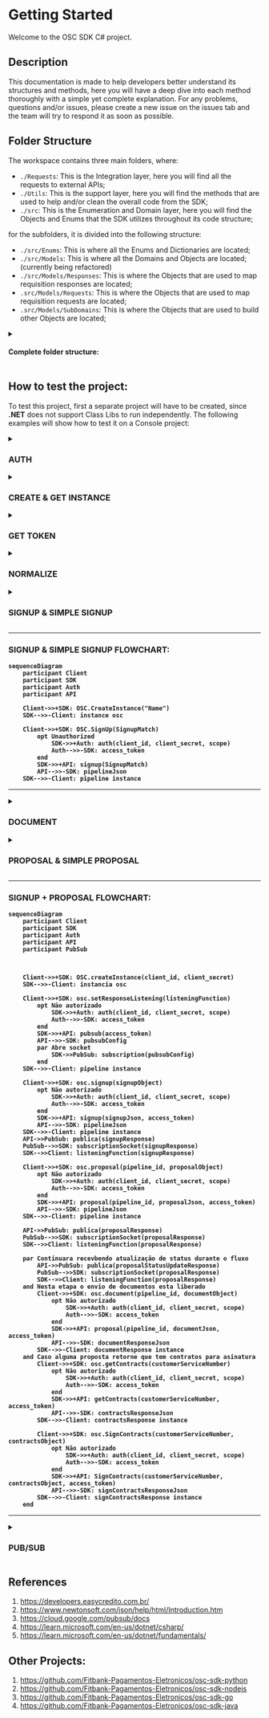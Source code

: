 # Getting Started

Welcome to the OSC SDK C# project.

## Description

This documentation is made to help developers better understand its structures and methods, here you will have a deep dive into each method thoroughly with a simple yet complete explanation. For any problems, questions and/or issues, please create a new issue on the issues tab and the team will try to respond it as soon as possible.

## Folder Structure

The workspace contains three main folders, where:

- `./Requests`: This is the Integration layer, here you will find all the requests to external APIs;
- `./Utils`: This is the support layer, here you will find the methods that are used to help and/or clean the overall code from the SDK;
- `./src`: This is the Enumeration and Domain layer, here you will find the Objects and Enums that the SDK utilizes throughout its code structure;

for the subfolders, it is divided into the following structure:

- `./src/Enums`: This is where all the Enums and Dictionaries are located;
- `./src/Models`: This is where all the Domains and Objects are located; (currently being refactored)
- `./src/Models/Responses`: This is where the Objects that are used to map requisition responses are located;
- `.src/Models/Requests`: This is where the Objects that are used to map requisition requests are located;
- `.src/Models/SubDomains`: This is where the Objects that are used to build other Objects are located;
<details>
  <summary><h4>Complete folder structure:</h4></summary>
  
```
📦osc-sdk-csharp
 ┣ 📂osc-sdk-csharp
 ┃ ┣ 📂bin
 ┃ ┃ ┗ 📂Debug
 ┃ ┃ ┃ ┗ 📂net6.0
 ┃ ┃ ┃ ┃ ┣ 📜osc-sdk-csharp.deps.json
 ┃ ┃ ┃ ┃ ┣ 📜osc-sdk-csharp.dll
 ┃ ┃ ┃ ┃ ┗ 📜osc-sdk-csharp.pdb
 ┃ ┣ 📂obj
 ┃ ┃ ┣ 📂Debug
 ┃ ┃ ┃ ┗ 📂net6.0
 ┃ ┃ ┃ ┃ ┣ 📂ref
 ┃ ┃ ┃ ┃ ┃ ┗ 📜osc-sdk-csharp.dll
 ┃ ┃ ┃ ┃ ┣ 📂refint
 ┃ ┃ ┃ ┃ ┃ ┗ 📜osc-sdk-csharp.dll
 ┃ ┃ ┃ ┃ ┣ 📜.NETCoreApp,Version=v6.0.AssemblyAttributes.cs
 ┃ ┃ ┃ ┃ ┣ 📜osc-sdk-csharp.AssemblyInfo.cs
 ┃ ┃ ┃ ┃ ┣ 📜osc-sdk-csharp.AssemblyInfoInputs.cache
 ┃ ┃ ┃ ┃ ┣ 📜osc-sdk-csharp.assets.cache
 ┃ ┃ ┃ ┃ ┣ 📜osc-sdk-csharp.csproj.AssemblyReference.cache
 ┃ ┃ ┃ ┃ ┣ 📜osc-sdk-csharp.csproj.BuildWithSkipAnalyzers
 ┃ ┃ ┃ ┃ ┣ 📜osc-sdk-csharp.csproj.CoreCompileInputs.cache
 ┃ ┃ ┃ ┃ ┣ 📜osc-sdk-csharp.csproj.FileListAbsolute.txt
 ┃ ┃ ┃ ┃ ┣ 📜osc-sdk-csharp.dll
 ┃ ┃ ┃ ┃ ┣ 📜osc-sdk-csharp.GeneratedMSBuildEditorConfig.editorconfig
 ┃ ┃ ┃ ┃ ┣ 📜osc-sdk-csharp.GlobalUsings.g.cs
 ┃ ┃ ┃ ┃ ┗ 📜osc-sdk-csharp.pdb
 ┃ ┃ ┣ 📜osc-sdk-csharp.csproj.nuget.dgspec.json
 ┃ ┃ ┣ 📜osc-sdk-csharp.csproj.nuget.g.props
 ┃ ┃ ┣ 📜osc-sdk-csharp.csproj.nuget.g.targets
 ┃ ┃ ┣ 📜project.assets.json
 ┃ ┃ ┗ 📜project.nuget.cache
 ┃ ┣ 📂Requests
 ┃ ┃ ┣ 📜OAuth.cs
 ┃ ┃ ┣ 📜OContract.cs
 ┃ ┃ ┣ 📜ODocument.cs
 ┃ ┃ ┣ 📜OProposal.cs
 ┃ ┃ ┣ 📜OPubSub.cs
 ┃ ┃ ┗ 📜OSignUp.cs
 ┃ ┣ 📂src
 ┃ ┃ ┣ 📂Enums
 ┃ ┃ ┃ ┣ 📜AccountType.cs
 ┃ ┃ ┃ ┣ 📜Banks.cs
 ┃ ┃ ┃ ┣ 📜CreditCardBenefits.cs
 ┃ ┃ ┃ ┣ 📜CreditStatus.cs
 ┃ ┃ ┃ ┣ 📜DocumentType.cs
 ┃ ┃ ┃ ┣ 📜Education.cs
 ┃ ┃ ┃ ┣ 📜EmploymentSince.cs
 ┃ ┃ ┃ ┣ 📜Gender.cs
 ┃ ┃ ┃ ┣ 📜HomeSince.cs
 ┃ ┃ ┃ ┣ 📜HomeType.cs
 ┃ ┃ ┃ ┣ 📜IdentityIssuer.cs
 ┃ ┃ ┃ ┣ 📜IdentityType.cs
 ┃ ┃ ┃ ┣ 📜LoanObjectives.cs
 ┃ ┃ ┃ ┣ 📜MimeType.cs
 ┃ ┃ ┃ ┣ 📜Nationality.cs
 ┃ ┃ ┃ ┣ 📜Network.cs
 ┃ ┃ ┃ ┣ 📜Occupation.cs
 ┃ ┃ ┃ ┣ 📜PendentDocuments.cs
 ┃ ┃ ┃ ┣ 📜ProductType.cs
 ┃ ┃ ┃ ┣ 📜RealEstateType.cs
 ┃ ┃ ┃ ┣ 📜RelationshipStatus.cs
 ┃ ┃ ┃ ┣ 📜Scopes.cs
 ┃ ┃ ┃ ┣ 📜State.cs
 ┃ ┃ ┃ ┗ 📜URLSettings.cs
 ┃ ┃ ┗ 📂Models
 ┃ ┃ ┃ ┣ 📂Requests
 ┃ ┃ ┃ ┃ ┣ 📜AuthRequest.cs
 ┃ ┃ ┃ ┃ ┣ 📜DocumentRequest.cs
 ┃ ┃ ┃ ┃ ┣ 📜ProposalRequest.cs
 ┃ ┃ ┃ ┃ ┣ 📜SignContractRequest.cs
 ┃ ┃ ┃ ┃ ┣ 📜SignupRequest.cs
 ┃ ┃ ┃ ┃ ┣ 📜SimpleProposalRequest.cs
 ┃ ┃ ┃ ┃ ┗ 📜SimpleSignupRequest.cs
 ┃ ┃ ┃ ┣ 📂Responses
 ┃ ┃ ┃ ┃ ┣ 📜AuthResponse.cs
 ┃ ┃ ┃ ┃ ┣ 📜DocumentResponse.cs
 ┃ ┃ ┃ ┃ ┣ 📜GetContractResponse.cs
 ┃ ┃ ┃ ┃ ┣ 📜Pipeline.cs
 ┃ ┃ ┃ ┃ ┣ 📜PubSubResponse.cs
 ┃ ┃ ┃ ┃ ┣ 📜SignContractResponse.cs
 ┃ ┃ ┃ ┃ ┗ 📜SignUpResponse.cs
 ┃ ┃ ┃ ┗ 📂SubDomains
 ┃ ┃ ┃ ┃ ┣ 📜Address.cs
 ┃ ┃ ┃ ┃ ┣ 📜Auto.cs
 ┃ ┃ ┃ ┃ ┣ 📜Bank.cs
 ┃ ┃ ┃ ┃ ┣ 📜BankAccount.cs
 ┃ ┃ ┃ ┃ ┣ 📜BorrowerInfo.cs
 ┃ ┃ ┃ ┃ ┣ 📜Business.cs
 ┃ ┃ ┃ ┃ ┣ 📜BusinessIncome.cs
 ┃ ┃ ┃ ┃ ┣ 📜Card.cs
 ┃ ┃ ┃ ┃ ┣ 📜ConsumerUnit.cs
 ┃ ┃ ┃ ┃ ┣ 📜ContractBody.cs
 ┃ ┃ ┃ ┃ ┣ 📜Credit.cs
 ┃ ┃ ┃ ┃ ┣ 📜Error.cs
 ┃ ┃ ┃ ┃ ┣ 📜ErrorField.cs
 ┃ ┃ ┃ ┃ ┣ 📜ErrorFields.cs
 ┃ ┃ ┃ ┃ ┣ 📜Home.cs
 ┃ ┃ ┃ ┃ ┣ 📜Identity.cs
 ┃ ┃ ┃ ┃ ┣ 📜Loan.cs
 ┃ ┃ ┃ ┃ ┣ 📜LogData.cs
 ┃ ┃ ┃ ┃ ┣ 📜Match.cs
 ┃ ┃ ┃ ┃ ┣ 📜MatchAuto.cs
 ┃ ┃ ┃ ┃ ┣ 📜MatchCard.cs
 ┃ ┃ ┃ ┃ ┣ 📜MatchHome.cs
 ┃ ┃ ┃ ┃ ┣ 📜MatchLoan.cs
 ┃ ┃ ┃ ┃ ┣ 📜PipelineMatchLoan.cs
 ┃ ┃ ┃ ┃ ┣ 📜PipelineWithBankAccountProposal.cs
 ┃ ┃ ┃ ┃ ┣ 📜PipelineWithProposal.cs
 ┃ ┃ ┃ ┃ ┣ 📜Product.cs
 ┃ ┃ ┃ ┃ ┣ 📜ProductAuto.cs
 ┃ ┃ ┃ ┃ ┣ 📜ProductBankAccount.cs
 ┃ ┃ ┃ ┃ ┣ 📜ProductCard.cs
 ┃ ┃ ┃ ┃ ┣ 📜ProductHome.cs
 ┃ ┃ ┃ ┃ ┣ 📜ProductLoan.cs
 ┃ ┃ ┃ ┃ ┣ 📜Products.cs
 ┃ ┃ ┃ ┃ ┣ 📜Proposals.cs
 ┃ ┃ ┃ ┃ ┣ 📜Reference.cs
 ┃ ┃ ┃ ┃ ┣ 📜ServiceAccount.cs
 ┃ ┃ ┃ ┃ ┣ 📜Vehicle.cs
 ┃ ┃ ┃ ┃ ┗ 📜VehicleInformation.cs
 ┃ ┣ 📂Utils
 ┃ ┃ ┗ 📜Validator.cs
 ┃ ┣ 📜osc-sdk-csharp.csproj
 ┃ ┗ 📜Osc.cs
 ┣ 📂tests
 ┃ ┣ 📂bin
 ┃ ┃ ┗ 📂Debug
 ┃ ┃ ┃ ┗ 📂net6.0
 ┃ ┃ ┃ ┃ ┗ 📜CoverletSourceRootsMapping
 ┃ ┣ 📂obj
 ┃ ┃ ┣ 📂Debug
 ┃ ┃ ┃ ┗ 📂net6.0
 ┃ ┃ ┃ ┃ ┣ 📂ref
 ┃ ┃ ┃ ┃ ┣ 📂refint
 ┃ ┃ ┃ ┃ ┣ 📜.NETCoreApp,Version=v6.0.AssemblyAttributes.cs
 ┃ ┃ ┃ ┃ ┣ 📜tests.AssemblyInfo.cs
 ┃ ┃ ┃ ┃ ┣ 📜tests.AssemblyInfoInputs.cache
 ┃ ┃ ┃ ┃ ┣ 📜tests.assets.cache
 ┃ ┃ ┃ ┃ ┣ 📜tests.csproj.AssemblyReference.cache
 ┃ ┃ ┃ ┃ ┣ 📜tests.GeneratedMSBuildEditorConfig.editorconfig
 ┃ ┃ ┃ ┃ ┗ 📜tests.GlobalUsings.g.cs
 ┃ ┃ ┣ 📜project.assets.json
 ┃ ┃ ┣ 📜project.nuget.cache
 ┃ ┃ ┣ 📜tests.csproj.nuget.dgspec.json
 ┃ ┃ ┣ 📜tests.csproj.nuget.g.props
 ┃ ┃ ┗ 📜tests.csproj.nuget.g.targets
 ┃ ┣ 📜OSCTests.cs
 ┃ ┣ 📜tests.csproj
 ┃ ┗ 📜Usings.cs
 ┣ 📜.gitattributes
 ┣ 📜.gitignore
 ┣ 📜osc-sdk-csharp.sln
 ┗ 📜README.md
```
</details>

## How to test the project:

To test this project, first a separate project will have to be created, since <b>.NET</b> does not support Class Libs to run independently. The following examples will show how to test it on a Console project:
<b>
<details>
<summary><h3>AUTH</h3></summary>

To test the Auth method, you will need to implement the following command:

```C#
namespace TestConsole;
internal class Class1
{
    public static void Main( )
    {
        Console.WriteLine(
            OSC.Auth( )
            );
    }
}
```

this will retrieve a response containing the token and expiration date as in the image below:

![Auth_Test_Result](https://user-images.githubusercontent.com/97535617/209838736-31a03b94-d711-467b-a90f-46dfb86d66ff.jpg)

this response will allow you to have access to all of the other methods, as it automatically saves the token and expiration date to the code itself, also as long as the first auth is made, the code will automatically refresh and generate you a new token as soon as the previous one expires. <br>
<b>(Note: the token will not refresh if you stop compiling the project, since it uses RAM based data storage)</b>
</details>
<details>
<summary><h3>CREATE & GET INSTANCE</h3></summary>

To test the CreateInstance and GetInstance methods, you will need to implement the following commands:
```C#
namespace TestConsole;
internal class Class1
{
    public static void Main( )
    {
        OSC.CreateInstance( );

        Console.WriteLine(
            OSC.GetInstance( )
            );
    }
}
```
this will create a instance and return that same instance as in the image below:

![Instance_Test_Result](https://user-images.githubusercontent.com/97535617/209853688-2b4c7b4b-e22e-4d33-8470-e912146f351d.jpg)

this will allow the User to have one or multiple instances, making possible the management of credentials and/or blocking certain methods to certain users.
</details>
<details>
<summary><h3>GET TOKEN</h3></summary>

To test the GetToken method, you will need to implement the following command:
```C#
namespace TestConsole;
internal class Class1
{
    public static void Main( )
    {
        Console.WriteLine(
            OSC.GetToken( ) 
            );
    }
```
this will return your Auth token or generate a new token in case your current token has expired as in the image below:

![GetToken_Test_Result](https://user-images.githubusercontent.com/97535617/209946606-d5d5497c-48d9-4ad0-af75-e3b2df036be0.jpg)

this will allow the User to get their current token and expiration date at any moment, also it will refresh their token if the current one has expired.
</details>
<details>
<summary><h3>NORMALIZE</h3></summary>

To test the Normalize method, you will need to implement the following command:
```C#
namespace TestConsole;
internal class Class1
{
    public static void Main( )
    {
        Console.WriteLine(
            OSC.Normalize( )
            );
    }
}
```
this will return you the string given to the method without the uppercase letters and without special simbols as in the image below:

![Normalize_Test_Result](https://user-images.githubusercontent.com/97535617/209948638-ae8e1615-b8fe-4e61-9c61-b8c40bebc5fc.jpg)

this will allow the User to clean strings for various uses in the code.
</details>
<details>
<summary><h3>SIGNUP & SIMPLE SIGNUP</h3></summary>

To test the SignUp method, you will need to implement the following command:
```C#
namespace TestConsole;
internal class Class1
{
    public static void Main( )
    {
        OSC.Auth( );
        
        OSC.CreateInstance( );
        
        List<Products> products = new List<Products>( );

        SignupMatch signUp = new SignupMatch( );

        Console.WriteLine(
            OSC.SignUp( signUp )
            );
    }
}
```
this will return you the information of the User's credit sign up as in the image below:

![SignUp_Test_Result](https://user-images.githubusercontent.com/97535617/209952497-c354673e-50d5-4478-b0a8-36d58b0f86f4.jpg)

this will allow the User to have access to the Credit features given by the Easy Crédito API.
  
----
To test the SimpleSignUp method, you will need to implement the following command:
```C#
namespace TestConsole;
internal class Class1
{
    public static void Main( )
    {
        OSC.Auth( );
        
        OSC.CreateInstance( );
        
        SimpleSignup signUp = new SimpleSignup( );

        Console.WriteLine(
            OSC.SimpleSignUp( signUp )
            );
    }
}
```
this will return you the information of the User's credit sign up as in the image below:

![SimpleSignUp_Test_Result](https://user-images.githubusercontent.com/97535617/209952497-c354673e-50d5-4478-b0a8-36d58b0f86f4.jpg)

this will allow the User to have access to the Credit features given by the Easy Crédito API.
</details>
  
---
<h3>SIGNUP & SIMPLE SIGNUP FLOWCHART:</h3>
  
```mermaid
sequenceDiagram
    participant Client
    participant SDK
    participant Auth
    participant API

    Client->>+SDK: OSC.CreateInstance("Name")
    SDK-->>-Client: instance osc
    
    Client->>+SDK: OSC.SignUp(SignupMatch)
        opt Unauthorized 
            SDK->>+Auth: auth(client_id, client_secret, scope)
            Auth-->>-SDK: access_token
        end
        SDK->>+API: signup(SignupMatch)
        API-->>-SDK: pipelineJson
    SDK-->>-Client: pipeline instance
```

---
<details>
<summary><h3>DOCUMENT</h3></summary>

To test the Document method, you will need to implement the following command:
```C#
namespace TestConsole;
internal class Class1
{
    public static void Main( )
    {
        OSC.Auth( );

        SimpleSignup signUp = new SimpleSignup( );

        var jsonResponse = OSC.SimpleSignUp( signUp );
        SignUpResponse response = JsonConvert.DeserializeObject<SignUpResponse>( jsonResponse )!;

        Document document = new Document( );

        Thread.Sleep(10 * 1000);

        Console.WriteLine(
            OSC.Document(
                document, 
                response.ID
                )
            );
    }
}
```
this will return your document url as in the image below:

![Document_Test_Result](https://user-images.githubusercontent.com/97535617/209984465-8ecfa261-d93c-41ab-879c-63f1ac3ed55b.jpg)

this will allow the User to upload the required documents to the API and save them on the Easy Crédito server.
</details>
<details>
<summary><h3>PROPOSAL & SIMPLE PROPOSAL</h3></summary>

To test the Proposal method, you will need to implement the following command:
```C#
namespace TestConsole;
internal class Class1
{
    public static void Main( )
    {
        OSC.Auth( );

        SimpleSignup signUp = new SimpleSignup( );

        var jsonResponse = OSC.SimpleSignUp(signUp);
        SignUpResponse response = JsonConvert.DeserializeObject<SignUpResponse>(jsonResponse)!;

        Proposal proposal = new Proposal( );

        Thread.Sleep(10 * 1000);

        Console.WriteLine(
            OSC.Proposal(
                proposal, 
                response.ID
                )
            );
    }
}
```
this will return your proposal status as in the image below:

![Proposal_Test_Result](https://user-images.githubusercontent.com/97535617/209990348-89483873-2420-46b3-82c4-16d418bcaf4e.jpg)

this will allow the User to send requests for credit proposals to the Easy Crédito API.
  
---
To test the SimpleProposal method, you will need to implement the following command:
```C#
namespace TestConsole;
internal class Class1
{
    public static void Main( )
    {
        OSC.Auth( );

        SimpleSignup signUp = new SimpleSignup( );

        var jsonResponse = OSC.SimpleSignUp(signUp);
        SignUpResponse response = JsonConvert.DeserializeObject<SignUpResponse>(jsonResponse)!;

        ProposalBankAccount simpleProposal = new ProposalBankAccount( );

        Thread.Sleep(10 * 1000);

        Console.WriteLine(
            OSC.Proposal(
                proposal, 
                response.ID
                )
            );
    }
}
```
this will return your proposal status as in the image below:
(Note: In the code above, the object "signUp" can be either SimpleSignup or SignupMatch)

![SimpleProposal_Test_Result](https://user-images.githubusercontent.com/97535617/209990348-89483873-2420-46b3-82c4-16d418bcaf4e.jpg)

this will allow the User to send requests for credit proposals to the Easy Crédito API.
</details>
  
---
<h3>SIGNUP + PROPOSAL FLOWCHART:</h3>
  
```mermaid
sequenceDiagram
    participant Client
    participant SDK
    participant Auth
    participant API
    participant PubSub

 

    Client->>+SDK: OSC.createInstance(client_id, client_secret)
    SDK-->>-Client: instancia osc

    Client->>+SDK: osc.setResponseListening(listeningFunction)
        opt Não autorizado 
            SDK->>+Auth: auth(client_id, client_secret, scope)
            Auth-->>-SDK: access_token
        end
        SDK->>+API: pubsub(access_token)
        API-->>-SDK: pubsubConfig
        par Abre socket
            SDK->>PubSub: subscription(pubsubConfig)
        end
    SDK-->>-Client: pipeline instance

    Client->>+SDK: osc.signup(signupObject)
        opt Não autorizado 
            SDK->>+Auth: auth(client_id, client_secret, scope)
            Auth-->>-SDK: access_token
        end
        SDK->>+API: signup(signupJson, access_token)
        API-->>-SDK: pipelineJson
    SDK-->>-Client: pipeline instance
    API->>PubSub: publica(signupResponse)
    PubSub-->>SDK: subscriptionSocket(signupResponse)
    SDK-->>Client: listeningFunction(signupResponse)

    Client->>+SDK: osc.proposal(pipeline_id, proposalObject)
        opt Não autorizado 
            SDK->>+Auth: auth(client_id, client_secret, scope)
            Auth-->>-SDK: access_token
        end
        SDK->>+API: proposal(pipeline_id, proposalJson, access_token)
        API-->>-SDK: pipelineJson
    SDK-->>-Client: pipeline instance

    API->>PubSub: publica(proposalResponse)
    PubSub-->>SDK: subscriptionSocket(proposalResponse)
    SDK-->>Client: listeningFunction(proposalResponse)

    par Continuara recevbendo atualização de status durante o fluxo
        API->>PubSub: publica(proposalStatusUpdateResponse)
        PubSub-->>SDK: subscriptionSocket(proposalResponse)
        SDK-->>Client: listeningFunction(proposalResponse)
    and Nesta etapa o envio de documentos esta liberado
        Client->>+SDK: osc.document(pipeline_id, documentObject)
            opt Não autorizado 
                SDK->>+Auth: auth(client_id, client_secret, scope)
                Auth-->>-SDK: access_token
            end
            SDK->>+API: proposal(pipeline_id, documentJson, access_token)
            API-->>-SDK: documentResponseJson
        SDK-->>-Client: documentResponse instance
    and Caso alguma proposta retorne que tem contratos para asinatura
        Client->>+SDK: osc.getContracts(customerServiceNumber)
            opt Não autorizado 
                SDK->>+Auth: auth(client_id, client_secret, scope)
                Auth-->>-SDK: access_token
            end
            SDK->>+API: getContracts(customerServiceNumber, access_token)
            API-->>-SDK: contractsResponseJson
        SDK-->>-Client: contractsResponse instance

        Client->>+SDK: osc.SignContracts(customerServiceNumber, contractsObject)
            opt Não autorizado 
                SDK->>+Auth: auth(client_id, client_secret, scope)
                Auth-->>-SDK: access_token
            end
            SDK->>+API: SignContracts(customerServiceNumber, contractsObject, access_token)
            API-->>-SDK: signContractsResponseJson
        SDK-->>-Client: signContractsResponse instance
    end
```

  ---
<details>
<summary><h3>PUB/SUB</h3></summary>

To test the GetPubSub method, you will need to implement the following command:
```C#
namespace TestConsole;
internal class Class1
{
    public static void Main( )
    {
        OSC.Auth( );

        Console.WriteLine(OSC.GetPubSub( ));
    }
}
```
this will return your Pub/Sub message
(note: Due to hardships in testing of the Pub/Sub, there is no images to show the results of testing)

this will allow the User to get the callbacks from the Google server.
  
---
To test the PostPubSub method, you will need to implement the following command:
```C#
namespace TestConsole;
internal class Class1
{
    [Obsolete]
    public static void Main( )
    {
        OSC.Auth( );

        PubSubResponse response = JsonConvert.DeserializeObject<PubSubResponse>(OSC.GetPubSub( ))!;

        Console.WriteLine(OSC.PostPubSub(response));
    }
}
```
this will send your message to the cloud
(note: Due to hardships in testing of the Pub/Sub, there is no images to show the results of testing)

this will allow the User to send callbacks to the Google server.
</details>
</b>

## References

1. https://developers.easycredito.com.br/
2. https://www.newtonsoft.com/json/help/html/Introduction.htm
3. https://cloud.google.com/pubsub/docs
4. https://learn.microsoft.com/en-us/dotnet/csharp/
5. https://learn.microsoft.com/en-us/dotnet/fundamentals/

## Other Projects:

1. https://github.com/Fitbank-Pagamentos-Eletronicos/osc-sdk-python
2. https://github.com/Fitbank-Pagamentos-Eletronicos/osc-sdk-nodejs
3. https://github.com/Fitbank-Pagamentos-Eletronicos/osc-sdk-go
4. https://github.com/Fitbank-Pagamentos-Eletronicos/osc-sdk-java
